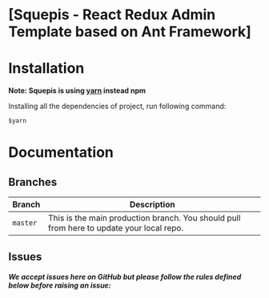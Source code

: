 # [Squepis - React Redux Admin Template based on Ant Framework]
 
# Installation

**Note: Squepis is using [yarn](https://yarnpkg.com/en/docs/install) instead npm**

Installing all the dependencies of project, run following command:

``` $yarn ```

# Documentation



## Branches
| Branch                           | Description   |
| -------------------------------- | ------------- |
| `master`                         | This is the main production branch. You should pull from here to update your local repo. |

## Issues
##### We accept issues here on GitHub but please follow the rules defined below before raising an issue:

